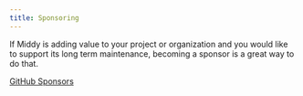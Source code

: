 ```yaml
---
title: Sponsoring
---
```


If Middy is adding value to your project or organization and you would like to support its long term maintenance, becoming a sponsor is a great way to do that.

[GitHub Sponsors](https://github.com/sponsors/willfarrell)
